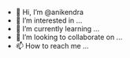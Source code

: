 - 👋 Hi, I’m @anikendra
- 👀 I’m interested in ...
- 🌱 I’m currently learning ...
- 💞️ I’m looking to collaborate on ...
- 📫 How to reach me ...

<!---
anikendra/anikendra is a ✨ special ✨ repository because its `README.md` (this file) appears on your GitHub profile.
You can click the Preview link to take a look at your changes.
--->
